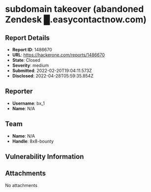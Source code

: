 #  subdomain takeover (abandoned Zendesk █.easycontactnow.com)

## Report Details
- **Report ID**: 1486670
- **URL**: https://hackerone.com/reports/1486670
- **State**: Closed
- **Severity**: medium
- **Submitted**: 2022-02-20T19:04:11.573Z
- **Disclosed**: 2022-04-28T05:59:35.854Z

## Reporter
- **Username**: bx_1
- **Name**: N/A

## Team
- **Name**: N/A
- **Handle**: 8x8-bounty

## Vulnerability Information


## Attachments
No attachments
